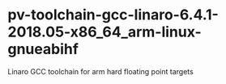 # pv-toolchain-gcc-linaro-6.4.1-2018.05-x86_64_arm-linux-gnueabihf
Linaro GCC toolchain for arm hard floating point targets
